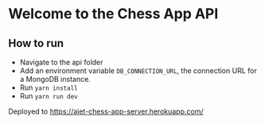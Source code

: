 # Welcome to the Chess App API

## How to run


- Navigate to the api folder
- Add an environment variable `DB_CONNECTION_URL`, the connection URL for a MongoDB instance.
- Run `yarn install`
- Run `yarn run dev`


Deployed to https://ajet-chess-app-server.herokuapp.com/
